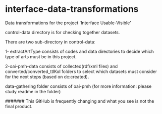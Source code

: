 # interface-data-transformations
Data transformations for the project 'Interface Usable-Visible'

control-data directory is for checking together datasets.

There are two sub-directory in control-data:

1- extractArtType consists of codes and data directories to decide which type of arts must be in this project.

2-oai-pmh-data consists of collected(rdf/xml files) and converted/converted_ttlKol folders to select which datasets must consider for the next steps (based on dc:created).


data-gathering folder consists of oai-pmh (for more information: please study readme in the folder)


####### This GitHub is frequently changing and what you see is not the final product.
